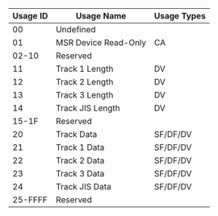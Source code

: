 | Usage ID | Usage Name             | Usage Types |
|----------|------------------------|-------------|
| 00       | Undefined              |             |
| 01       | MSR  Device  Read-Only | CA          |
| 02-10    | Reserved               |             |
| 11       | Track 1 Length         | DV          |
| 12       | Track 2 Length         | DV          |
| 13       | Track 3 Length         | DV          |
| 14       | Track JIS Length       | DV          |
| 15-1F    | Reserved               |             |
| 20       | Track Data             | SF/DF/DV    |
| 21       | Track 1 Data           | SF/DF/DV    |
| 22       | Track 2 Data           | SF/DF/DV    |
| 23       | Track 3 Data           | SF/DF/DV    |
| 24       | Track JIS Data         | SF/DF/DV    |
| 25-FFFF  | Reserved               |             |
